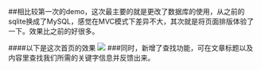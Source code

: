 ##相比较第一次的demo，这次最主要的就是更改了数据库的使用，从之前的sqlite换成了MySQL，感觉在MVC模式下差异不大，其次就是将页面排版体验了一下。效果比之前的好很多。

####以下是这次首页的效果
![](https://i.imgur.com/yDqcwgl.png)
###同时，新增了查找功能，可在文章标题以及内容里查找我们所需的关键字信息并反馈出来。